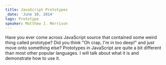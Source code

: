 ```yaml
---
title: JavaScript Prototypes
_date: 'June 10, 2014'
tags: Prototype
speaker: Matthew J. Morrison
---
```


Have you ever come across JavaScript source that contained some weird thing
called prototype? Did you think "Oh crap, I'm in too deep!" and just move onto
something else? Prototypes in JavaScript are quite a bit different than most
other popular languages. I will talk about what it is and demonstrate how to
use it.
